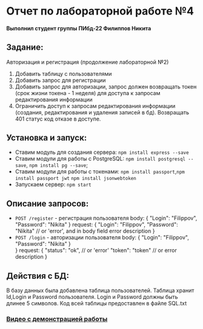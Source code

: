 # Отчет по лабораторной работе №4
#### Выполнил студент группы ПИбд-22 Филиппов Никита

## Задание:
Авторизация и регистрация (продолжение лабораторной №2)
1. Добавить таблицу с пользователями
2. Добавить запрос для регистрации
3. Добавить запрос для авторизации, запрос должен возвращать токен (срок жизни токена - 1 неделя) для доступа к запросам редактирования информации
4. Ограничить доступ к запросам редактирования информации (создания, редактирования и удаления записей в бд). Возвращать 401 статус код отказе в доступе.

## Установка и запуск:
- Ставим модуль для создания сервера: `npm install express --save`
- Ставим модули для работы с PostgreSQL: `npm install postgresql --save`, `npm install pg --save`;
- Ставим модули для работы с токенами: `npm install passport`,`npm install passport jwt` `npm install jsonwebtoken`
- Запускаем сервер: `npm start`

## Описание запросов:
- `POST /register` - регистрация пользователя
		body:
		{
			"Login": "Filippov",
			"Password": "Nikita"
		}
		request:
		{
			"Login": "Filippov",
			"Password": "Nikita" // or 'error', and in body field error description
		}
- `POST /login` - авторизации пользователя
        body:
		{
    		"Login": "Filippov",
    		"Password": "Nikita"
    	}	
    	}
    	request:
    	{
    		"status": "ok", // or 'error'
    		"token": "token" // or error description
    	}

## Действия с БД:
В базу данных была добавлена таблица пользователей.
Таблица хранит Id,Login и Password пользователя. Login и Password должны быть длинее 5 символов.
Код всей таблицы предоставлен в файле SQL.txt

### [Видео с демонстрацией работы](https://drive.google.com/file/d/1oSGu5oa7kHyYPJj0z7WXfUWeV00_r8lE/view?usp=sharing)